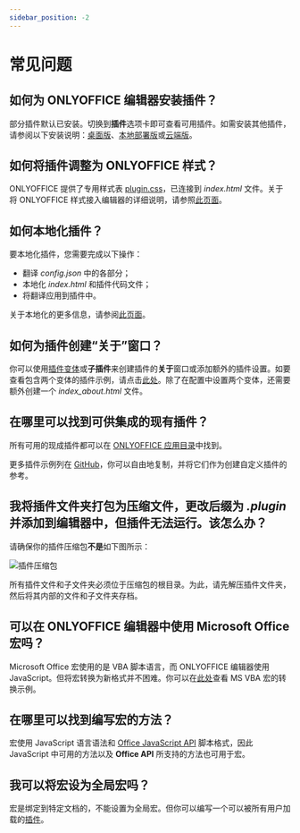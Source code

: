 ```yaml
---
sidebar_position: -2
---
```


# 常见问题

## 如何为 ONLYOFFICE 编辑器安装插件？

部分插件默认已安装。切换到**插件**选项卡即可查看可用插件。如需安装其他插件，请参阅以下安装说明：[桌面版](../tutorials/installing/onlyoffice-desktop-editors.md)、[本地部署版](../tutorials/installing/onlyoffice-docs-on-premises.md)或[云端版](../tutorials/installing/onlyoffice-cloud.md)。

## 如何将插件调整为 ONLYOFFICE 样式？

ONLYOFFICE 提供了专用样式表 [plugin.css](https://onlyoffice.github.io/sdkjs-plugins/v1/plugins.css)，已连接到 *index.html* 文件。关于将 ONLYOFFICE 样式接入编辑器的详细说明，请参照[此页面](../structure/styles.md)。

## 如何本地化插件？

要本地化插件，您需要完成以下操作：

- 翻译 *config.json* 中的各部分；
- 本地化 *index.html* 和插件代码文件；
- 将翻译应用到插件中。

关于本地化的更多信息，请参阅[此页面](../structure/localization.md)。

## 如何为插件创建“关于”窗口？

你可以使用[插件变体](../structure/manifest/variations.md)或**子插件**来创建插件的**关于**窗口或添加额外的插件设置。如要查看包含两个变体的插件示例，请点击[此处](https://github.com/ONLYOFFICE/sdkjs-plugins/tree/master/helloworld)。除了在配置中设置两个变体，还需要额外创建一个 *index_about.html* 文件。

## 在哪里可以找到可供集成的现有插件？

所有可用的现成插件都可以在 [ONLYOFFICE 应用目录](https://www.onlyoffice.com/app-directory/zh)中找到。

更多插件示例列在 [GitHub](https://github.com/ONLYOFFICE/sdkjs-plugins)，你可以自由地复制，并将它们作为创建自定义插件的参考。

## 我将插件文件夹打包为压缩文件，更改后缀为 *.plugin* 并添加到编辑器中，但插件无法运行。该怎么办？

请确保你的插件压缩包**不是**如下图所示：

![插件压缩包](/assets/images/plugins/plugin_archive.png)

所有插件文件和子文件夹必须位于压缩包的根目录。为此，请先解压插件文件夹，然后将其内部的文件和子文件夹存档。

## 可以在 ONLYOFFICE 编辑器中使用 Microsoft Office 宏吗？

Microsoft Office 宏使用的是 VBA 脚本语言，而 ONLYOFFICE 编辑器使用 JavaScript。但将宏转换为新格式并不困难。你可以在[此处](../macros/converting-vba-macros.md)查看 MS VBA 宏的转换示例。

## 在哪里可以找到编写宏的方法？

宏使用 JavaScript 语言语法和 [Office JavaScript API](../../office-api/get-started/overview.md) 脚本格式，因此 JavaScript 中可用的方法以及 **Office API** 所支持的方法也可用于宏。

## 我可以将宏设为全局宏吗？

宏是绑定到特定文档的，不能设置为全局宏。但你可以编写一个可以被所有用户加载的[插件](../structure/manifest/manifest.md)。

